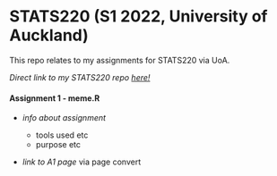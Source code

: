 # STATS220 (S1 2022, University of Auckland)

This repo relates to my assignments for STATS220 via UoA.

*Direct link to my STATS220 repo [here!](https://github.com/tabithamadeleine/STATS220)* 

#### Assignment 1 - meme.R
- *info about assignment*
  - tools used etc
  - purpose etc

- *link to A1 page* via page convert
